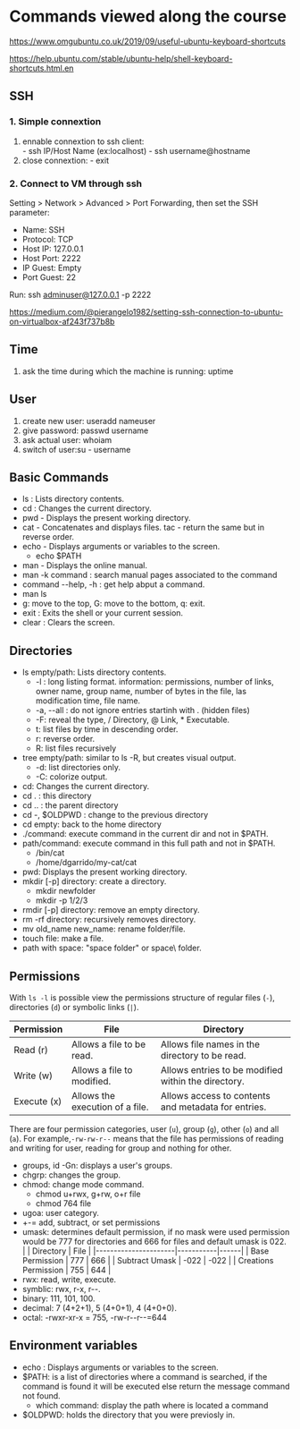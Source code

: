 # Commands viewed along the course

https://www.omgubuntu.co.uk/2019/09/useful-ubuntu-keyboard-shortcuts

https://help.ubuntu.com/stable/ubuntu-help/shell-keyboard-shortcuts.html.en

## SSH
### 1. Simple connextion

  1. ennable connextion to ssh client:  
  	- ssh IP/Host Name (ex:localhost)
  	- ssh username@hostname
  2. close connextion:
  	- exit

### 2. Connect to VM through ssh

Setting > Network > Advanced > Port Forwarding, then set the SSH parameter:
  - Name: SSH
  - Protocol: TCP
  - Host IP: 127.0.0.1
  - Host Port: 2222
  - IP Guest: Empty
  - Port Guest: 22

Run: ssh adminuser@127.0.0.1 -p 2222

https://medium.com/@pierangelo1982/setting-ssh-connection-to-ubuntu-on-virtualbox-af243f737b8b

## Time
1. ask the time during which the machine is running: uptime

## User
1. create new user: useradd nameuser
2. give password: passwd username
3. ask actual user: whoiam
4. switch of user:su - username


## Basic Commands
- ls : Lists directory contents.
- cd : Changes the current directory.
- pwd - Displays the present working directory.
- cat - Concatenates and displays files. tac - return the same but in reverse order.
- echo - Displays arguments or variables to the screen.
  - echo $PATH
- man - Displays the online manual.
 - man -k command : search manual pages associated to the command
- command --help, -h : get help abput a command.
 - man ls
 - g: move to the top, G: move to the bottom, q: exit.
- exit : Exits the shell or your current session.
- clear : Clears the screen.

## Directories

- ls empty/path: Lists directory contents.
  - -l : long listing format. information: permissions, number of links, owner name, group name, number of bytes in the file, las modification time, file name.
  - -a, --all : do not ignore entries startinh with . (hidden files)
  - -F: reveal the type, / Directory, @ Link, * Executable.
  - t: list files by time in descending order.
  - r: reverse order.
  - R: list files recursively
- tree empty/path: similar to ls -R, but creates visual output.
  - -d: list directories only.
  - -C: colorize output.
- cd: Changes the current directory.
 - cd . : this directory
 - cd .. : the parent directory
 - cd -, $OLDPWD : change to the previous directory
 - cd empty: back to the home directory
- ./command: execute command in the current dir and not in $PATH.
- path/command: execute command in this full path and not in $PATH.
  - /bin/cat
  - /home/dgarrido/my-cat/cat
- pwd: Displays the present working directory.
- mkdir [-p] directory: create a directory.
  - mkdir newfolder
  - mkdir -p 1/2/3
- rmdir [-p] directory: remove an empty directory.
- rm -rf directory: recursively removes directory.
- mv old_name new_name: rename folder/file.
- touch file: make a file.
- path with space: "space folder" or space\ folder.

## Permissions
With `ls -l` is possible view the permissions structure of regular files (`-`), directories (`d`) or symbolic links (`|`).

| Permission  | File                            | Directory                                           |
|-------------|---------------------------------|-----------------------------------------------------|
| Read (r)     | Allows a file to be read.       | Allows file names in the directory to be read.      |
| Write (w)   | Allows a file to modified.      | Allows entries to be modified within the directory. |
| Execute (x) | Allows the execution of a file. | Allows access to contents and metadata for entries. |

 There are four permission categories, user (`u`), group (`g`), other (`o`) and all (`a`). For example,`-rw-rw-r--` means that the file has permissions of reading and writing for user, reading for group and nothing for other.

- groups, id -Gn: displays a user's groups.
- chgrp: changes the group.
- chmod: change mode command.
  - chmod u+rwx, g+rw, o+r file
  - chmod 764 file
- ugoa: user category.
- +-= add, subtract, or set permissions
- umask: determines default permission, if no mask were used permission would be 777 for directories and 666 for files and default umask is 022.
|                      | Directory | File |
|----------------------|-----------|------|
| Base Permission      | 777       | 666  |
| Subtract Umask       | -022      | -022 |
| Creations Permission | 755       | 644  |
- rwx: read, write, execute.
 - symblic: rwx, r-x, r--.
 - binary: 111, 101, 100.
 - decimal: 7 (4+2+1), 5 (4+0+1), 4 (4+0+0).
 - octal: -rwxr-xr-x = 755, -rw-r--r--=644

## Environment variables
- echo : Displays arguments or variables to the screen.
- $PATH: is a list of directories where a command is searched, if the command is found it will be executed else return the message command not found.
  - which  command: display the path where is located a command
- $OLDPWD: holds the directory that you were previosly in.
